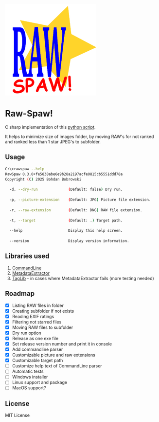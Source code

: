 <img src="Assets/RawSpaw_logo_web.svg" width="300" />

# Raw-Spaw!

C sharp implementation of this [python script](https://github.com/bohdanbobrowski/python_toolbox?tab=readme-ov-file#move_not_starred).

It helps to minimize size of images folder, by moving RAW's for not ranked and ranked less than 1 star JPEG's to subfolder. 

## Usage

```bash
C:\>rawspaw --help
RawSpaw 0.3.0+fe5838abe6e9b28a2197acfe0815cb5551ddd78a
Copyright (C) 2025 Bohdan Bobrowski

  -d, --dry-run              (Default: false) Dry run.

  -p, --picture-extension    (Default: JPG) Picture file extension.

  -r, --raw-extension        (Default: DNG) RAW file extension.

  -t, --target               (Default: .) Target path.

  --help                     Display this help screen.

  --version                  Display version information.
```

## Libraries used

1. [CommandLine](https://github.com/commandlineparser/commandline)
2. [MetadataExtractor](https://github.com/drewnoakes/metadata-extractor-dotnet)
3. [TagLib](https://github.com/mono/taglib-sharp) - in cases where MetadataExtractor fails (more testing needed)

## Roadmap
- [X] Listing RAW files in folder
- [X] Creating subfolder if not exists
- [X] Reading EXIF ratings
- [X] Filtering not starred files
- [X] Moving RAW files to subfolder
- [X] Dry run option
- [X] Release as one exe file
- [X] Set release version number and print it in console
- [X] Add commandline parser
- [X] Customizable picture and raw extensions
- [X] Customizable target path
- [ ] Customize help text of CommandLine parser
- [ ] Automatic tests
- [ ] Windows installer
- [ ] Linux support and package
- [ ] MacOS support?

## License
MIT License
